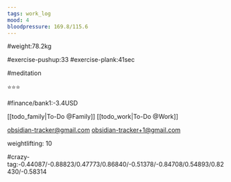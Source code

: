 ```yaml
---
tags: work_log
mood: 4
bloodpressure: 169.8/115.6
---
```


#weight:78.2kg

#exercise-pushup:33
#exercise-plank:41sec

#meditation

⭐⭐⭐

#finance/bank1:-3.4USD

[[todo_family|To-Do @Family]]
[[todo_work|To-Do @Work]]

obsidian-tracker@gmail.com
obsidian-tracker+1@gmail.com

weightlifting: 10

#crazy-tag:-0.44087/-0.88823/0.47773/0.86840/-0.51378/-0.84708/0.54893/0.82430/-0.58314

